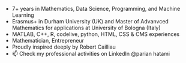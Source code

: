 - 7+ years in Mathematics, Data Science, Programming, and Machine Learning
- Erasmus+ in Durham University (UK) and Master of Advanvced Mathematics for applications at University of Bologna (Italy)
- MATLAB, C++, R, codelive, python, HTML, CSS & CMS experiences 
- Mathematician, Entrepreneur
- Proudly inspired deeply by Robert Cailliau
- 📫 Check my professional activities on LinkedIn @parian hatami

<!---
P-Hatami/P-Hatami is a ✨ special ✨ repository because its `README.md` (this file) appears on your GitHub profile.
You can click the Preview link to take a look at your changes.
--->
